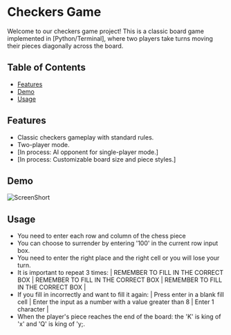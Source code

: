 # Checkers Game

Welcome to our checkers game project! This is a classic board game implemented in [Python/Terminal], where two players take turns moving their pieces diagonally across the board.

## Table of Contents
- [Features](#features)
- [Demo](#demo)
- [Usage](#usage)
  
## Features
- Classic checkers gameplay with standard rules.
- Two-player mode.
- [In process: AI opponent for single-player mode.]
- [In process: Customizable board size and piece styles.]

## Demo
![ScreenShort](https://i.imgur.com/3LmP0hf.png)

## Usage
- You need to enter each row and column of the chess piece
- You can choose to surrender by entering '100' in the current row input box.
- You need to enter the right place and the right cell or you will lose your turn.
- It is important to repeat 3 times:
          | REMEMBER TO FILL IN THE CORRECT BOX |
            REMEMBER TO FILL IN THE CORRECT BOX |
            REMEMBER TO FILL IN THE CORRECT BOX |
- If you fill in incorrectly and want to fill it again:
            | Press enter in a blank fill cell
            | Enter the input as a number with a value greater than 8 |
              Enter 1 character |
- When the player's piece reaches the end of the board: the 'K' is king of 'x' and 'Q' is king of 'y;.

